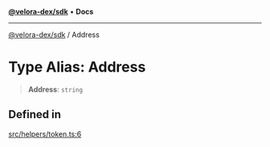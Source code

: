 [**@velora-dex/sdk**](../README.md) • **Docs**

***

[@velora-dex/sdk](../globals.md) / Address

# Type Alias: Address

> **Address**: `string`

## Defined in

[src/helpers/token.ts:6](https://github.com/VeloraDEX/sdk/blob/master/src/helpers/token.ts#L6)
